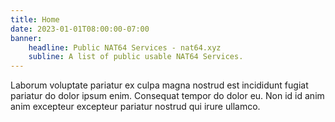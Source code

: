 ```yaml
---
title: Home
date: 2023-01-01T08:00:00-07:00
banner:
    headline: Public NAT64 Services - nat64.xyz
    subline: A list of public usable NAT64 Services.
---
```


Laborum voluptate pariatur ex culpa magna nostrud est incididunt fugiat
pariatur do dolor ipsum enim. Consequat tempor do dolor eu. Non id id anim anim
excepteur excepteur pariatur nostrud qui irure ullamco.
